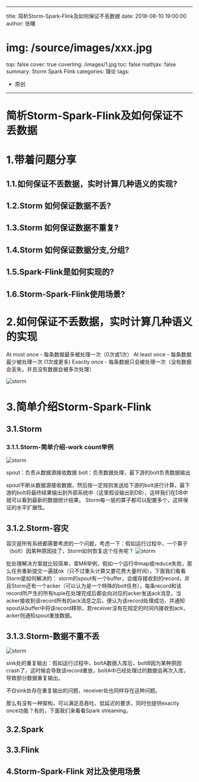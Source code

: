 
---
title:  简析Storm-Spark-Flink及如何保证不丢数据
date: 2018-08-10 19:00:00
author: 张曙
# img: /source/images/xxx.jpg
top: false
cover: true
coverImg: /images/1.jpg
toc: false
mathjax: false
summary: Storm Spark Flink
categories: 理论
tags:
  - 原创
---

# 简析Storm-Spark-Flink及如何保证不丢数据

# 1.带着问题分享

## 1.1.如何保证不丢数据，实时计算几种语义的实现?
## 1.2.Storm 如何保证数据不丢?
## 1.3.Storm 如何保证数据不重复?
## 1.4.Storm 如何保证数据分支,分组?
## 1.5.Spark-Flink是如何实现的?
## 1.6.Storm-Spark-Flink使用场景?


# 2.如何保证不丢数据，实时计算几种语义的实现

At most once - 每条数据最多被处理一次（0次或1次）
At least once - 每条数据最少被处理一次 (1次或更多)
Exactly once - 每条数据只会被处理一次（没有数据会丢失，并且没有数据会被多次处理）

![storm](http://otferhktu.bkt.clouddn.com/%E4%BF%9D%E8%AF%81%E6%95%B0%E6%8D%AE%E4%B8%8D%E4%B8%A2.png)


# 3.简单介绍Storm-Spark-Flink
## 3.1.Storm
### 3.1.1.Storm-简单介绍-work count举例
![storm](http://otferhktu.bkt.clouddn.com/storm1.png)

spout：负责从数据源接收数据
bolt：负责数据处理，最下游的bolt负责数据输出

spout不断从数据源接收数据，然后按一定规则发送给下游的bolt进行计算，最下游的bolt将最终结果输出到外部系统中（这里假设输出到DB），这样我们在DB中就可以看到最新的数据统计结果。
Storm每一层的算子都可以配置多个，这样保证的水平扩展性。

## 3.1.2.Storm-容灾
容灾是所有系统都需要考虑的一个问题，考虑一下：假如运行过程中，一个算子（bolt）因某种原因挂了，Storm如何恢复这个任务呢？
![storm](http://otferhktu.bkt.clouddn.com/storm2.png)

批处理解决方案就比较简单，拿MR举例，假如一个运行中map或reduce失败，那么任务重新提交一遍就ok（只不过重头计算又要花费大量时间），下面我们看看Storm是如何解决的：
storm的spout有一个buffer，会缓存接收到的record，并且Storm还有一个acker（可以认为是一个特殊的bolt任务），每条record和该record所产生的所有tuple在处理完成后都会向对应的acker发送ack消息，当acker接收到该record所有的ack消息之后，便认为该record处理成功，并通知spout从buffer中将该record移除，若receiver没有在规定的时间内接收到ack，acker则通知spout重放数据。

## 3.1.3.Storm-数据不重不丢
![storm](http://otferhktu.bkt.clouddn.com/storm3.png)


sink处的重复输出：假如运行过程中，boltA数据入库后，boltB因为某种原因crash了，这时候会导致该record重放，boltA中已经处理过的数据会再次入库，导致部分数据重复输出。

不仅sink处存在重复输出的问题，receiver处也同样存在这种问题。

那么有没有一种架构，可以满足高吞吐、低延迟的要求，同时也提供exactly once功能？有的，下面我们来看看Spark streaming。

## 3.2.Spark

## 3.3.Flink

## 4.Storm-Spark-Flink 对比及使用场景


